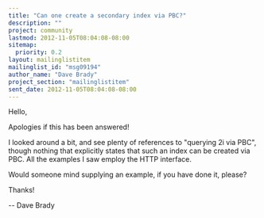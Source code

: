 ```yaml
---
title: "Can one create a secondary index via PBC?"
description: ""
project: community
lastmod: 2012-11-05T08:04:08-08:00
sitemap:
  priority: 0.2
layout: mailinglistitem
mailinglist_id: "msg09194"
author_name: "Dave Brady"
project_section: "mailinglistitem"
sent_date: 2012-11-05T08:04:08-08:00
---
```



Hello, 

Apologies if this has been answered! 

I looked around a bit, and see plenty of references to "querying 2i via PBC", 
though nothing that explicitly states that such an index can be created via 
PBC. All the examples I saw employ the HTTP interface. 

Would someone mind supplying an example, if you have done it, please? 

Thanks! 


-- 
Dave Brady 

